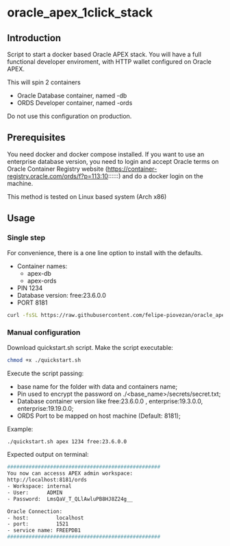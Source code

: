 # oracle_apex_1click_stack
## Introduction
Script to start a docker based Oracle APEX stack. You will have a full functional developer enviroment, with HTTP wallet configured on Oracle APEX.

This will spin 2 containers
 - Oracle Database container, named <base-name>-db
 - ORDS Developer container, named <base-name>-ords

Do not use this configuration on production.

## Prerequisites
You need docker and docker compose installed.
If you want to use an enterprise database version, you need to login and accept Oracle terms on Oracle Container Registry website (https://container-registry.oracle.com/ords/f?p=113:10::::::) and do a docker login on the machine.

This method is tested on Linux based system (Arch x86)


## Usage

### Single step
For convenience, there is a one line option to install with the defaults.
 - Container names:
   - apex-db
   - apex-ords
 - PIN 1234
 - Database version: free:23.6.0.0
 - PORT 8181
 
```bash
curl -fsSL https://raw.githubusercontent.com/felipe-piovezan/oracle_apex_1click_stack/refs/heads/main/quickstart_default.sh | bash
```


### Manual configuration
Download quickstart.sh script.
Make the script executable:

```bash
chmod +x ./quickstart.sh
```

Execute the script passing:
 - base name for the folder with data and containers name;
 - Pin used to encrypt the password on ./<base_name>/secrets/secret.txt;
 - Database container version like free:23.6.0.0 , enterprise:19.3.0.0, enterprise:19.19.0.0;
 - ORDS Port to be mapped on host machine (Default: 8181);


Example:

```bash
./quickstart.sh apex 1234 free:23.6.0.0
```

Expected output on terminal:
```bash
##################################################
You now can accesss APEX admin workspace:
http://localhost:8181/ords
- Workspace: internal
- User:      ADMIN
- Password:  LmsQaV_T_QLlAwluPB8HJ8Z24g__

Oracle Connection:
- host:         localhost
- port:         1521
- service name: FREEPDB1
##################################################
```